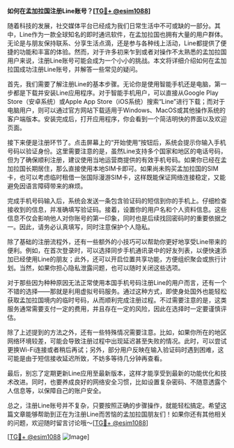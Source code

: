 **如何在孟加拉国注册Line账号？[[TG💪+ @esim1088](https://t.me/s/esim1088)]**

随着科技的发展，社交媒体平台已经成为我们日常生活中不可或缺的一部分。其中，Line作为一款全球知名的即时通讯软件，在孟加拉国也拥有大量的用户群体。无论是与朋友保持联系、分享生活点滴，还是参与各种线上活动，Line都提供了便捷的功能和丰富的体验。然而，对于许多初来乍到或者对操作不太熟悉的孟加拉国用户来说，注册Line账号可能会成为一个小小的挑战。本文将详细介绍如何在孟加拉国成功注册Line账号，并解答一些常见的疑问。

首先，我们需要了解注册Line的基本步骤。无论你是使用智能手机还是电脑，第一步都是下载并安装Line应用程序。对于智能手机用户，可以直接从Google Play Store（安卓系统）或Apple App Store（iOS系统）搜索“Line”进行下载；而对于电脑用户，则可以通过官方网站下载适用于Windows、MacOS或其他操作系统的客户端版本。安装完成后，打开应用程序，你会看到一个简洁明快的界面以及欢迎页面。

接下来便是注册环节了。点击屏幕上的“开始使用”按钮后，系统会提示你输入手机号码以验证身份。这里需要注意的是，虽然Line支持多个国家和地区的电话号码，但为了确保顺利注册，建议使用当地运营商提供的有效手机号码。如果你已经在孟加拉国长期居住，那么直接使用本地SIM卡即可。如果尚未购买孟加拉国的SIM卡，也可以考虑临时租借一张国际漫游SIM卡，这样既能保证网络连接稳定，又能避免因语言障碍带来的麻烦。

完成手机号码输入后，系统会发送一条包含验证码的短信到你的手机上。仔细检查接收到的信息，并准确填写验证码。接着，设置你的用户名和个人资料信息。这些信息不仅会影响他人对你账号的第一印象，同时也是后续找回密码时的重要依据之一。因此，请务必认真填写，同时注意保护个人隐私。

除了基础的注册流程外，还有一些额外的小技巧可以帮助你更好地享受Line带来的便利。例如，在首次登录时，可以选择同步手机通讯录中的好友列表，以便快速添加已经使用Line的朋友；此外，还可以开启位置共享功能，方便组织聚会或旅行计划。当然，如果你担心隐私泄露问题，也可以随时关闭这些选项。

对于那些因为种种原因无法正常使用本国手机号码注册Line的用户而言，还有一个不错的选择——那就是利用虚拟号码服务。通过这种方式，即使身处国外也能轻松获取孟加拉国境内的临时号码，从而顺利完成注册过程。不过需要注意的是，这类服务通常需要支付一定的费用，并且存在一定的风险，因此在选择时一定要谨慎评估。

除了上述提到的方法之外，还有一些特殊情况需要注意。比如，如果你所在的地区网络环境较差，可能会导致注册过程中出现延迟甚至失败的情况。此时，可以尝试更换Wi-Fi连接或者稍后再试；另外，部分用户反映在输入验证码时遇到困难，这可能是由于短信接收延迟所致，不妨多等待几分钟再查看。

最后，别忘了定期更新Line应用至最新版本，这样才能享受到最新的功能优化和技术改进。同时，也要养成良好的网络安全习惯，比如设置复杂密码、不随意透露个人信息等，以保障自己的账户安全。

总之，注册Line账号并不复杂，只要按照正确的步骤操作，就能轻松搞定。希望这篇文章能够帮助到正在为注册Line而苦恼的孟加拉国朋友们！如果你还有其他相关的问题，欢迎随时留言讨论哦～[[TG💪+ @esim1088](https://t.me/s/esim1088)]

[[TG💪+ @esim1088](https://t.me/s/esim1088) ![Image](https://i.postimg.cc/4NQfJmqS/Snipaste-2025-05-13-00-14-12.png)]